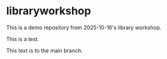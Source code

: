 # libraryworkshop
This is a demo repository from 2025-10-16's library workshop.

This is a test.

This text is to the main branch.
